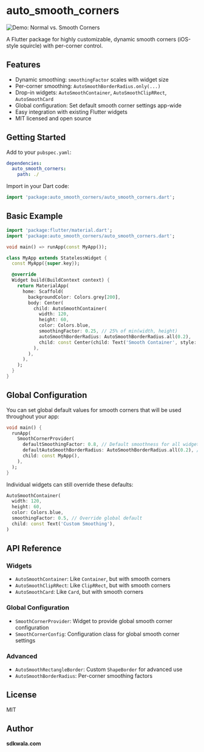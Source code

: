 # auto_smooth_corners

![Demo: Normal vs. Smooth Corners](assets/image.png)

A Flutter package for highly customizable, dynamic smooth corners (iOS-style squircle) with per-corner control.

## Features
- Dynamic smoothing: `smoothingFactor` scales with widget size
- Per-corner smoothing: `AutoSmoothBorderRadius.only(...)`
- Drop-in widgets: `AutoSmoothContainer`, `AutoSmoothClipRRect`, `AutoSmoothCard`
- Global configuration: Set default smooth corner settings app-wide
- Easy integration with existing Flutter widgets
- MIT licensed and open source

## Getting Started
Add to your `pubspec.yaml`:
```yaml
dependencies:
  auto_smooth_corners:
    path: ./
```

Import in your Dart code:
```dart
import 'package:auto_smooth_corners/auto_smooth_corners.dart';
```

## Basic Example
```dart
import 'package:flutter/material.dart';
import 'package:auto_smooth_corners/auto_smooth_corners.dart';

void main() => runApp(const MyApp());

class MyApp extends StatelessWidget {
  const MyApp({super.key});

  @override
  Widget build(BuildContext context) {
    return MaterialApp(
      home: Scaffold(
        backgroundColor: Colors.grey[200],
        body: Center(
          child: AutoSmoothContainer(
            width: 120,
            height: 60,
            color: Colors.blue,
            smoothingFactor: 0.25, // 25% of min(width, height)
            autoSmoothBorderRadius: AutoSmoothBorderRadius.all(0.2),
            child: const Center(child: Text('Smooth Container', style: TextStyle(color: Colors.white))),
          ),
        ),
      ),
    );
  }
}
```

## Global Configuration

You can set global default values for smooth corners that will be used throughout your app:

```dart
void main() {
  runApp(
    SmoothCornerProvider(
      defaultSmoothingFactor: 0.8, // Default smoothness for all widgets
      defaultAutoSmoothBorderRadius: AutoSmoothBorderRadius.all(0.2), // Default border radius
      child: const MyApp(),
    ),
  );
}
```

Individual widgets can still override these defaults:

```dart
AutoSmoothContainer(
  width: 120,
  height: 60,
  color: Colors.blue,
  smoothingFactor: 0.5, // Override global default
  child: const Text('Custom Smoothing'),
)
```

## API Reference

### Widgets
- `AutoSmoothContainer`: Like `Container`, but with smooth corners
- `AutoSmoothClipRRect`: Like `ClipRRect`, but with smooth corners
- `AutoSmoothCard`: Like `Card`, but with smooth corners

### Global Configuration
- `SmoothCornerProvider`: Widget to provide global smooth corner configuration
- `SmoothCornerConfig`: Configuration class for global smooth corner settings

### Advanced
- `AutoSmoothRectangleBorder`: Custom `ShapeBorder` for advanced use
- `AutoSmoothBorderRadius`: Per-corner smoothing factors

## License
MIT

## Author
**sdkwala.com**

